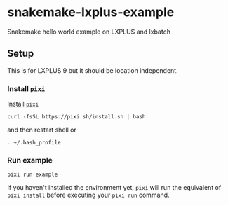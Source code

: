 # snakemake-lxplus-example
Snakemake hello world example on LXPLUS and lxbatch

## Setup

This is for LXPLUS 9 but it should be location independent.

### Install `pixi`

[Install `pixi`](https://pixi.sh/latest/#installation)

```
curl -fsSL https://pixi.sh/install.sh | bash
```

and then restart shell or

```
. ~/.bash_profile
```

### Run example

```
pixi run example
```

If you haven't installed the environment yet, `pixi` will run the equivalent of `pixi install` before executing your `pixi run` command.
